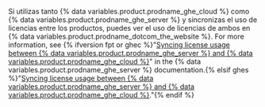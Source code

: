 Si utilizas tanto {% data variables.product.prodname_ghe_cloud %} como {% data variables.product.prodname_ghe_server %} y sincronizas el uso de licencias entre los productos, puedes ver el uso de licencias de ambos en {% data variables.product.prodname_dotcom_the_website %}. For more information, see {% ifversion fpt or ghec %}"[Syncing license usage between {% data variables.product.prodname_ghe_server %} and {% data variables.product.prodname_ghe_cloud %}](/enterprise-server/billing/managing-your-license-for-github-enterprise/syncing-license-usage-between-github-enterprise-server-and-github-enterprise-cloud)" in the {% data variables.product.prodname_ghe_server %} documentation.{% elsif ghes %}"[Syncing license usage between {% data variables.product.prodname_ghe_server %} and {% data variables.product.prodname_ghe_cloud %}](/billing/managing-your-license-for-github-enterprise/syncing-license-usage-between-github-enterprise-server-and-github-enterprise-cloud)."{% endif %}
